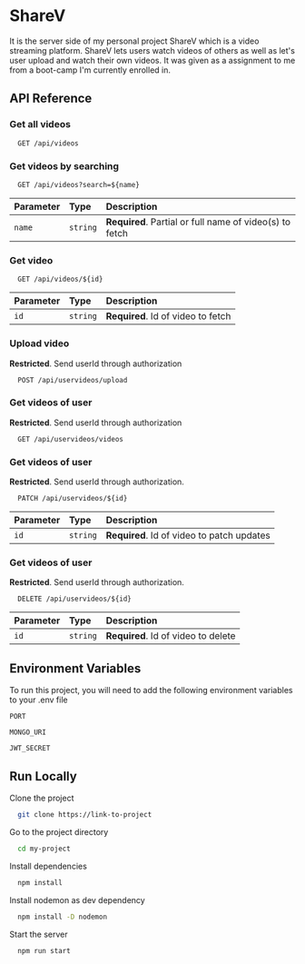 # ShareV

It is the server side of my personal project ShareV which is a video streaming platform. ShareV lets users watch videos of others as well as let's user upload and watch their own videos. It was given as a assignment to me from a boot-camp I'm currently enrolled in.

## API Reference

### Get all videos

```http
  GET /api/videos
```

### Get videos by searching

```http
  GET /api/videos?search=${name}
```

| Parameter | Type     | Description                                             |
| :-------- | :------- | :------------------------------------------------------ |
| `name`    | `string` | **Required**. Partial or full name of video(s) to fetch |

### Get video

```http
  GET /api/videos/${id}
```

| Parameter | Type     | Description                        |
| :-------- | :------- | :--------------------------------- |
| `id`      | `string` | **Required**. Id of video to fetch |

### Upload video

**Restricted**. Send userId through authorization

```http
  POST /api/uservideos/upload
```

### Get videos of user

**Restricted**. Send userId through authorization

```http
  GET /api/uservideos/videos
```

### Get videos of user

**Restricted**. Send userId through authorization.

```http
  PATCH /api/uservideos/${id}
```

| Parameter | Type     | Description                                |
| :-------- | :------- | :----------------------------------------- |
| `id`      | `string` | **Required**. Id of video to patch updates |

### Get videos of user

**Restricted**. Send userId through authorization.

```http
  DELETE /api/uservideos/${id}
```

| Parameter | Type     | Description                         |
| :-------- | :------- | :---------------------------------- |
| `id`      | `string` | **Required**. Id of video to delete |

## Environment Variables

To run this project, you will need to add the following environment variables to your .env file

`PORT`

`MONGO_URI`

`JWT_SECRET`

## Run Locally

Clone the project

```bash
  git clone https://link-to-project
```

Go to the project directory

```bash
  cd my-project
```

Install dependencies

```bash
  npm install
```

Install nodemon as dev dependency

```bash
  npm install -D nodemon
```

Start the server

```bash
  npm run start
```
